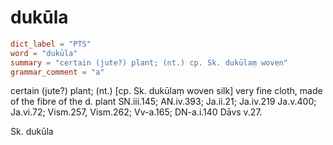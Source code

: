 # dukūla

``` toml
dict_label = "PTS"
word = "dukūla"
summary = "certain (jute?) plant; (nt.) cp. Sk. dukūlaṃ woven"
grammar_comment = "a"
```

certain (jute?) plant; (nt.) [cp. Sk. dukūlaṃ woven silk] very fine cloth, made of the fibre of the d. plant SN.iii.145; AN.iv.393; Ja.ii.21; Ja.iv.219 Ja.v.400; Ja.vi.72; Vism.257, Vism.262; Vv\-a.165; DN\-a.i.140 Dāvs v.27.

Sk. dukūla

